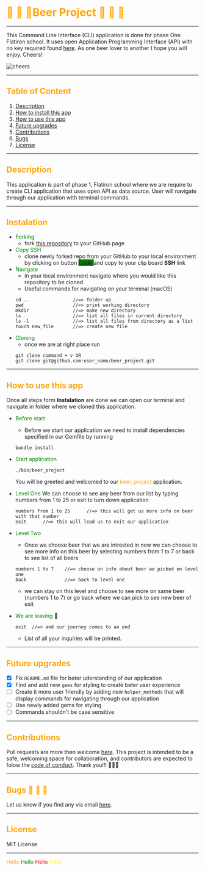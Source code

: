 # <div ><spam style="color: orange; align: center">🍺 🍺 🍺Beer Project 🍺 🍺 🍺</spam></div>
___
This Command Line Interface (CLI) application is done for phase One Flatiron school. It uses open Application Programming Interface (API) with no key required found [here](https://api.punkapi.com/v2/beers). As one beer lover to another I hope you will enjoy. Cheers!

![cheers](https://media.giphy.com/media/3o7TKKdv1vyUpyFLva/giphy.gif)
___
## <spam style="color: orange">Table of Content</spam>


1. [Description](#description)
2. [How to install this app](#instalation)
3. [How to use this app](#how-to-use-this-app)
4. [Future upgrades](#future-upgrades)
5. [Contributions](#Contributions)
6. [Bugs](#bugs)
7. [License](#license)

___
## <spam style="color: orange">Description</spam>


This application is part of phase 1, Flatiron school where we are require to create CLI application that uses open API as data source. User will navigate through our application with terminal commands. 

___
## <spam style="color: orange">Instalation</spam>

  * <spam style="color: green">Forking</spam> 
    * fork [this repository](https://github.com/zicna/beer_project.git) to your GitHub page
  * <spam style="color: green">Copy SSH</spam> 
    * clone newly forked repo from your GitHub to your local environment by clicking on button <spam style="background-color: green"> Code </spam> and copy to your clip board **SSH** link
  * <spam style="color: green">Navigate</spam> 
    * in your local environment navigate where you would like this repository to be cloned 
    * Useful commands for navigating on your terminal (macOS)
    ```
    cd ..                //=> folder up
    pwd                  //=> print working directory
    mkdir                //=> make new directory
    ls                   //=> list all files in current directory
    ls -l                //=> list all files from directory as a list
    touch new_file       //=> create new file
    ```
*  <spam style="color: green">Cloning</spam> 
   *  once we are at right place run
    ````
    git clone command + v OR 
    git clone git@github.com:user_name/beer_project.git
    ````
  
___
## <spam style="color: orange">How to use this app</spam>

Once all steps form **Instalation** are done we can open our terminal and navigate in folder where we cloned this application. 
<!-- <div style="background-color:lightyellow; color:black">
Note:
In case you created new folder and then clone this repository you will need go level down to folder. ````
</div> -->
* <spam style="color:green">Before start<spam/>
  * Before we start our application we need to install dependencies specified in our Gemfile by running
  ````
  bundle install
  ````
* <spam style="color:green">Start application<spam/>
  ````
  ./bin/beer_project 
  ````
  You will be greeted and welcomed to our <spam style="color: orange">beer_project</spam> application.
* <spam style="color:green">Level One</spam>
  We can choose to see any beer from our list by typing numbers from 1 to 25 or exit to turn down application
  ````
  numbers from 1 to 25      //=> this will get us more info on beer with that number
  exit      //=> this will lead us to exit our application
  ````
* <spam style="color:green">Level Two</spam>
    * Once we choose beer that we are intrested in now we can choose to see more info on this beer by selecting numbers from 1 to 7 or back to see list of all beers
  ````
  numbers 1 to 7    //=> choose on info about beer we picked on level one
  back              //=> back to level one 
  ````
  * we can stay on this level and choose to see more on same beer (numbers 1 to 7) or go back where we can pick to see new beer of exit 

* <spam style="color:green">We are leaving</spam> 🥲
  ```
  exit  //=> and our journey comes to an end
  ```
  * List of all your inquiries will be printed.

___
## <spam style="color: orange">Future upgrades</spam>
   * [x] Fix `README.md` file for beter uderstanding of our application
  * [x] Find and add new `gems` for styling to create beter user experience
  * [ ] Create it more user friendly by adding new `helper_methods` that will display commands for navigating through our application
   * [ ] Use newly added  gems for styling 
   * [ ] Commands shouldn't be case sensitive
___
## <spam style="color:orange">Contributions</spam>

Pull requests are more then welcome [here](https://github.com/zicna/beer_project). This project is intended to be a safe, welcoming space for collaboration, and contributors are expected to folow the [code of conduct](https://github.com/zicna/beer_project/blob/master/CODE_OF_CONDUCT.md). Thank you!!! 🙏🙏🙏
___
## <spam style="color: orange">Bugs 🐛 🐛 🐛</spam>
Let us know if you find any via email <a href="mailto:zivkovicmilan1987@gmail.com">here</a>.
___
## <spam style="color: orange">License</spam>
MIT License

___




<spam style="color: orange">Hello</spam>
<spam style="color: green">Hello</spam>
<spam style="color: red">Hello</spam>
<spam style="color: yellow">Hello</spam>

